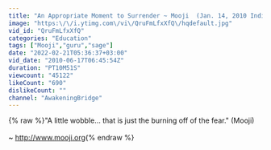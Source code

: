 ```yaml
---
title: "An Appropriate Moment to Surrender ~ Mooji  (Jan. 14, 2010 India)"
image: "https:\/\/i.ytimg.com\/vi\/QruFmLfxXfQ\/hqdefault.jpg"
vid_id: "QruFmLfxXfQ"
categories: "Education"
tags: ["Mooji","guru","sage"]
date: "2022-02-21T05:36:37+03:00"
vid_date: "2010-06-17T06:45:54Z"
duration: "PT10M51S"
viewcount: "45122"
likeCount: "690"
dislikeCount: ""
channel: "AwakeningBridge"
---
```

{% raw %}&quot;A little wobble... that is just the burning off of the fear.&quot; (Mooji) <br /><br /> ~ <a rel="nofollow" target="blank" href="http://www.mooji.org">http://www.mooji.org</a>{% endraw %}
